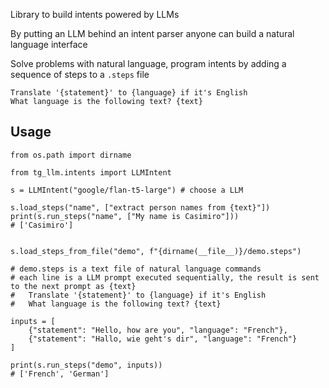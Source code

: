 Library to build intents powered by LLMs

By putting an LLM behind an intent parser anyone can build a natural language interface

Solve problems with natural language, program intents by adding a sequence of steps to a `.steps` file

```text
Translate '{statement}' to {language} if it's English
What language is the following text? {text}
```

## Usage

```
from os.path import dirname

from tg_llm.intents import LLMIntent

s = LLMIntent("google/flan-t5-large") # choose a LLM

s.load_steps("name", ["extract person names from {text}"])
print(s.run_steps("name", ["My name is Casimiro"]))
# ['Casimiro']


s.load_steps_from_file("demo", f"{dirname(__file__)}/demo.steps")

# demo.steps is a text file of natural language commands
# each line is a LLM prompt executed sequentially, the result is sent to the next prompt as {text}
#   Translate '{statement}' to {language} if it's English
#   What language is the following text? {text}

inputs = [
    {"statement": "Hello, how are you", "language": "French"},
    {"statement": "Hallo, wie geht's dir", "language": "French"}
]

print(s.run_steps("demo", inputs))
# ['French', 'German']
```